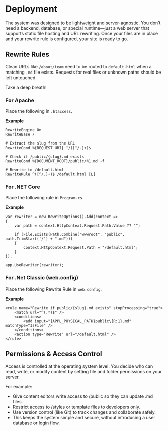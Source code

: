 # Deployment

The system was designed to be lightweight and server-agnostic. You don’t need a backend, database, or special runtime—just a web server that supports static file hosting and URL rewriting. Once your files are in place and your rewrite rule is configured, your site is ready to go.

## Rewrite Rules

Clean URLs like `/about/team` need to be routed to `default.html` when a matching `.md` file exists. Requests for real files or unknown paths should be left untouched.

Take a deep breath!

### For Apache

Place the following in `.htaccess`.

**Example**

	RewriteEngine On
	RewriteBase /

	# Extract the slug from the URL
	RewriteCond %{REQUEST_URI} ^/([^/.]+)$

	# Check if /public/{slug}.md exists
	RewriteCond %{DOCUMENT_ROOT}/public/%1.md -f

	# Rewrite to /default.html
	RewriteRule ^([^/.]+)$ /default.html [L]

### For .NET Core

Place the following rule in `Program.cs`.

**Example**

 	var rewriter = new RewriteOptions().Add(context =>
	{
		var path = context.HttpContext.Request.Path.Value ?? "";

		if (File.Exists(Path.Combine("wwwroot", "public", path.TrimStart('/') + ".md")))
		{
			context.HttpContext.Request.Path = "/default.html";
		}
	});
	
	app.UseRewriter(rewriter);

### For .Net Classic (web.config)

Place the following Rewrite Rule in `web.config`.

**Example**

	<rule name="Rewrite if public/{slug}.md exists" stopProcessing="true">
		<match url="^(.*)$" />
		<conditions>
			<add input="{APPL_PHYSICAL_PATH}public\{R:1}.md" matchType="IsFile" />
		</conditions>
		<action type="Rewrite" url="/default.html" />
	</rule>
 
## Permissions & Access Control

Access is controlled at the operating system level. You decide who can read, write, or modify content by setting file and folder permissions on your server.

For example:

- Give content editors write access to /public so they can update .md files.
- Restrict access to /styles or template files to developers only.
- Use version control (like Git) to track changes and collaborate safely.
- This keeps the system simple and secure, without introducing a user database or login flow.